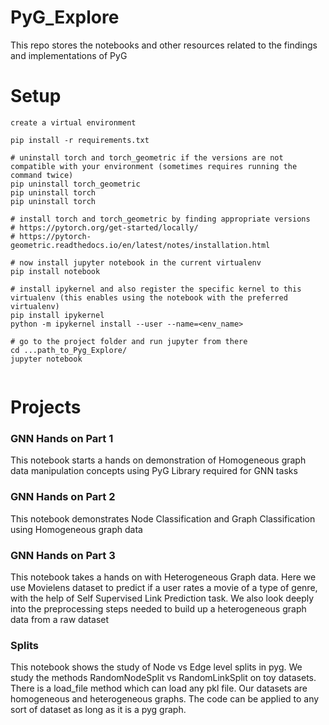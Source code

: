 # PyG_Explore
This repo stores the notebooks and other resources related to the findings and implementations of PyG

# Setup

```
create a virtual environment

pip install -r requirements.txt

# uninstall torch and torch_geometric if the versions are not compatible with your environment (sometimes requires running the command twice)
pip uninstall torch_geometric
pip uninstall torch
pip uninstall torch

# install torch and torch_geometric by finding appropriate versions
# https://pytorch.org/get-started/locally/
# https://pytorch-geometric.readthedocs.io/en/latest/notes/installation.html

# now install jupyter notebook in the current virtualenv
pip install notebook

# install ipykernel and also register the specific kernel to this virtualenv (this enables using the notebook with the preferred virtualenv)
pip install ipykernel
python -m ipykernel install --user --name=<env_name>

# go to the project folder and run jupyter from there
cd ...path_to_Pyg_Explore/
jupyter notebook


```

# Projects

### GNN Hands on Part 1 

This notebook starts a hands on demonstration of Homogeneous graph data manipulation concepts using PyG Library required for GNN tasks

### GNN Hands on Part 2 

This notebook demonstrates Node Classification and Graph Classification using Homogeneous graph data 

### GNN Hands on Part 3

This notebook takes a hands on with Heterogeneous Graph data. Here we use Movielens dataset to predict if a user rates a movie of a type of genre,  
with the help of Self Supervised Link Prediction task. We also look deeply into the preprocessing steps needed to build up a heterogeneous graph
data from a raw dataset

### Splits

This notebook shows the study of Node vs Edge level splits in pyg. We study the methods RandomNodeSplit vs RandomLinkSplit on toy datasets. There is a load_file method which can load any pkl file. Our datasets are homogeneous and heterogeneous graphs. The code can be applied to any sort of dataset as long as it is a pyg graph.

